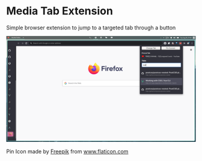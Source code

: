 # Media Tab Extension

Simple browser extension to jump to a targeted tab through a button

![Screenshot](https://github.com/leo-dh/media-tab-plugin/blob/master/screenshot/2020-08-25-215411_1920x1080_scrot.png)

Pin Icon made by <a href="https://www.flaticon.com/authors/freepik" title="Freepik">Freepik</a> from <a href="https://www.flaticon.com/" title="Flaticon"> www.flaticon.com</a>
